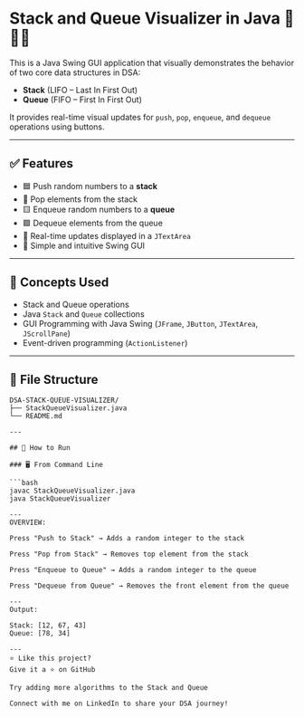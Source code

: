 # Stack and Queue Visualizer in Java 🥞🚶‍♂️

This is a Java Swing GUI application that visually demonstrates the behavior of two core data structures in DSA:

- **Stack** (LIFO – Last In First Out)
- **Queue** (FIFO – First In First Out)

It provides real-time visual updates for `push`, `pop`, `enqueue`, and `dequeue` operations using buttons.

---

## ✅ Features

- 🟦 Push random numbers to a **stack**
- 🔴 Pop elements from the stack
- 🟨 Enqueue random numbers to a **queue**
- 🟩 Dequeue elements from the queue
- 📄 Real-time updates displayed in a `JTextArea`
- 🧩 Simple and intuitive Swing GUI

---

## 🧠 Concepts Used

- Stack and Queue operations
- Java `Stack` and `Queue` collections
- GUI Programming with Java Swing (`JFrame`, `JButton`, `JTextArea`, `JScrollPane`)
- Event-driven programming (`ActionListener`)

---

## 📁 File Structure

```
DSA-STACK-QUEUE-VISUALIZER/
├── StackQueueVisualizer.java
└── README.md

---

## 🚀 How to Run

### 🖥️ From Command Line

```bash
javac StackQueueVisualizer.java
java StackQueueVisualizer

---
OVERVIEW:

Press "Push to Stack" → Adds a random integer to the stack

Press "Pop from Stack" → Removes top element from the stack

Press "Enqueue to Queue" → Adds a random integer to the queue

Press "Dequeue from Queue" → Removes the front element from the queue

---
Output:

Stack: [12, 67, 43]
Queue: [78, 34]

---
⭐ Like this project?
Give it a ⭐ on GitHub

Try adding more algorithms to the Stack and Queue

Connect with me on LinkedIn to share your DSA journey!


